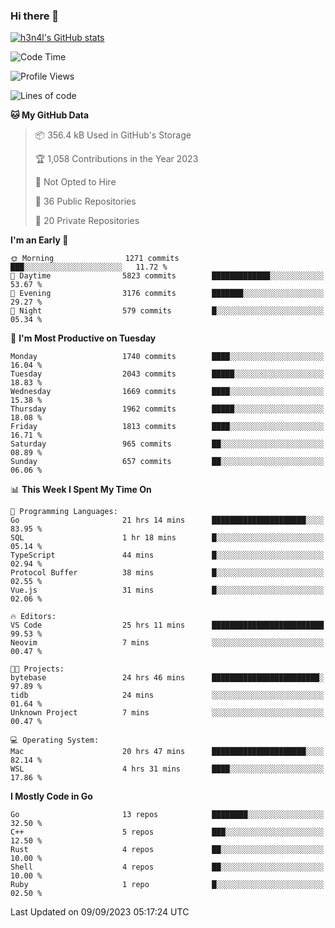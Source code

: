 ### Hi there 👋

[![h3n4l's GitHub stats](https://github-readme-stats.vercel.app/api?username=h3n4l&count_private=true&show_icons=true&theme=radical)](https://github.com/h3n4l/github-readme-stats)

<!--START_SECTION:waka-->
![Code Time](http://img.shields.io/badge/Code%20Time-1%2C576%20hrs%2011%20mins-blue)

![Profile Views](http://img.shields.io/badge/Profile%20Views-13-blue)

![Lines of code](https://img.shields.io/badge/From%20Hello%20World%20I%27ve%20Written-3.0%20million%20lines%20of%20code-blue)

**🐱 My GitHub Data** 

> 📦 356.4 kB Used in GitHub's Storage 
 > 
> 🏆 1,058 Contributions in the Year 2023
 > 
> 🚫 Not Opted to Hire
 > 
> 📜 36 Public Repositories 
 > 
> 🔑 20 Private Repositories 
 > 
**I'm an Early 🐤** 

```text
🌞 Morning                1271 commits        ███░░░░░░░░░░░░░░░░░░░░░░   11.72 % 
🌆 Daytime                5823 commits        █████████████░░░░░░░░░░░░   53.67 % 
🌃 Evening                3176 commits        ███████░░░░░░░░░░░░░░░░░░   29.27 % 
🌙 Night                  579 commits         █░░░░░░░░░░░░░░░░░░░░░░░░   05.34 % 
```
📅 **I'm Most Productive on Tuesday** 

```text
Monday                   1740 commits        ████░░░░░░░░░░░░░░░░░░░░░   16.04 % 
Tuesday                  2043 commits        █████░░░░░░░░░░░░░░░░░░░░   18.83 % 
Wednesday                1669 commits        ████░░░░░░░░░░░░░░░░░░░░░   15.38 % 
Thursday                 1962 commits        █████░░░░░░░░░░░░░░░░░░░░   18.08 % 
Friday                   1813 commits        ████░░░░░░░░░░░░░░░░░░░░░   16.71 % 
Saturday                 965 commits         ██░░░░░░░░░░░░░░░░░░░░░░░   08.89 % 
Sunday                   657 commits         ██░░░░░░░░░░░░░░░░░░░░░░░   06.06 % 
```


📊 **This Week I Spent My Time On** 

```text
💬 Programming Languages: 
Go                       21 hrs 14 mins      █████████████████████░░░░   83.95 % 
SQL                      1 hr 18 mins        █░░░░░░░░░░░░░░░░░░░░░░░░   05.14 % 
TypeScript               44 mins             █░░░░░░░░░░░░░░░░░░░░░░░░   02.94 % 
Protocol Buffer          38 mins             █░░░░░░░░░░░░░░░░░░░░░░░░   02.55 % 
Vue.js                   31 mins             █░░░░░░░░░░░░░░░░░░░░░░░░   02.06 % 

🔥 Editors: 
VS Code                  25 hrs 11 mins      █████████████████████████   99.53 % 
Neovim                   7 mins              ░░░░░░░░░░░░░░░░░░░░░░░░░   00.47 % 

🐱‍💻 Projects: 
bytebase                 24 hrs 46 mins      ████████████████████████░   97.89 % 
tidb                     24 mins             ░░░░░░░░░░░░░░░░░░░░░░░░░   01.64 % 
Unknown Project          7 mins              ░░░░░░░░░░░░░░░░░░░░░░░░░   00.47 % 

💻 Operating System: 
Mac                      20 hrs 47 mins      █████████████████████░░░░   82.14 % 
WSL                      4 hrs 31 mins       ████░░░░░░░░░░░░░░░░░░░░░   17.86 % 
```

**I Mostly Code in Go** 

```text
Go                       13 repos            ████████░░░░░░░░░░░░░░░░░   32.50 % 
C++                      5 repos             ███░░░░░░░░░░░░░░░░░░░░░░   12.50 % 
Rust                     4 repos             ██░░░░░░░░░░░░░░░░░░░░░░░   10.00 % 
Shell                    4 repos             ██░░░░░░░░░░░░░░░░░░░░░░░   10.00 % 
Ruby                     1 repo              █░░░░░░░░░░░░░░░░░░░░░░░░   02.50 % 
```




 Last Updated on 09/09/2023 05:17:24 UTC
<!--END_SECTION:waka-->

